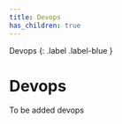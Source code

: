 ```yaml
---
title: Devops
has_children: true
---
```


Devops
{: .label .label-blue }

# Devops

To be added devops
